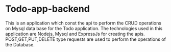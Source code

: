 ﻿# Todo-app-backend
 This is an application which const the api to perform the CRUD operations on Mysql data base for the Todo application. The technologies used in this application are Nodejs, Mysql and ExpressJs for creating the apis. POST,GET,PUT,DELETE type requests are used to perform the operations of the Database.
